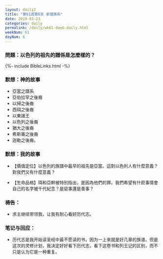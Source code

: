 ```yaml
---
layout: daily2
title: "第61週第6天 家譜族系"
date: 2019-03-23
categories: daily
permalink: /daily/wk61-day6-daily.html
weekNum: 61
dayNum: 6
---
```


### 問題：以色列的祖先的譜係是怎麼樣的？
 
{%- include BibleLinks.html -%}

### 默想：神的故事 
+ 亞當之譜系  
+ 亞伯拉罕之後裔  
+ 以掃之後裔  
+ 西珥之後裔  
+ 以東諸王  
+ 以色列之後裔  
+ 猶大之後裔  
+ 希斯崙之後裔  
+ 迦勒之後裔。 

### 默想：我的故事
+ 【價值定位】以色列的族譜中最早的祖先是亞當。這對以色列人有什麼意義？對我們又有什麼意義？ 

+ 【生命品格】珥和亞幹被特別指出，是因為他們的罪。我們希望有什麽事情會自己的名字被千代紀念？是惡事還是善事？ 

### 祷告：

+ 求主继续带领我，让我有耐心看好历代志。

### 笔记与回应：

+ 历代志是我开始读圣经中最不愿读的书，因为一上来就是好几章的族谱。但是这次的灵修计划，我决定好好看下历代志，看下这卷书和列王记的区别，而不只是认为它是一种重复。

